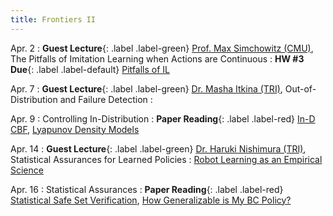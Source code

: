 ```yaml
---
title: Frontiers II 
---
```


Apr. 2
: **Guest Lecture**{: .label .label-green} [Prof. Max Simchowitz (CMU)](https://msimchowitz.github.io/), The Pitfalls of Imitation Learning when Actions are Continuous
  : **HW #3 Due**{: .label .label-default} [Pitfalls of IL](https://arxiv.org/abs/2503.09722)


Apr. 7
: **Guest Lecture**{: .label .label-green} [Dr. Masha Itkina (TRI)](https://mashaitkina.weebly.com/), Out-of-Distribution and Failure Detection
  : 

Apr. 9
: Controlling In-Distribution
  : **Paper Reading**{: .label .label-red} [In-D CBF](https://arxiv.org/abs/2301.12012), [Lyapunov Density Models](https://proceedings.mlr.press/v162/kang22a/kang22a.pdf)


Apr. 14
: **Guest Lecture**{: .label .label-green} [Dr. Haruki Nishimura (TRI)](https://harukins.github.io/), Statistical Assurances for Learned Policies
  : [Robot Learning as an Empirical Science](https://arxiv.org/abs/2409.09491) 

Apr. 16
: Statistical Assurances
  : **Paper Reading**{: .label .label-red} [Statistical Safe Set Verification](https://proceedings.mlr.press/v242/lin24a/lin24a.pdf), [How Generalizable is My BC Policy?](https://arxiv.org/abs/2405.05439)